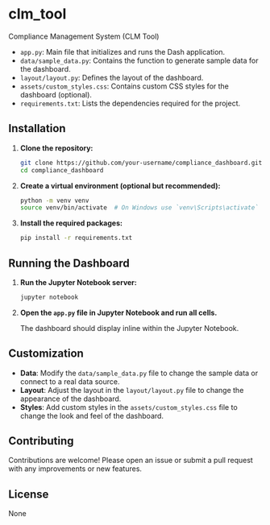 # clm_tool
Compliance Management System (CLM Tool)


- `app.py`: Main file that initializes and runs the Dash application.
- `data/sample_data.py`: Contains the function to generate sample data for the dashboard.
- `layout/layout.py`: Defines the layout of the dashboard.
- `assets/custom_styles.css`: Contains custom CSS styles for the dashboard (optional).
- `requirements.txt`: Lists the dependencies required for the project.

## Installation

1. **Clone the repository:**

    ```sh
    git clone https://github.com/your-username/compliance_dashboard.git
    cd compliance_dashboard
    ```

2. **Create a virtual environment (optional but recommended):**

    ```sh
    python -m venv venv
    source venv/bin/activate  # On Windows use `venv\Scripts\activate`
    ```

3. **Install the required packages:**

    ```sh
    pip install -r requirements.txt
    ```

## Running the Dashboard

1. **Run the Jupyter Notebook server:**

    ```sh
    jupyter notebook
    ```

2. **Open the `app.py` file in Jupyter Notebook and run all cells.**

   The dashboard should display inline within the Jupyter Notebook.

## Customization

- **Data**: Modify the `data/sample_data.py` file to change the sample data or connect to a real data source.
- **Layout**: Adjust the layout in the `layout/layout.py` file to change the appearance of the dashboard.
- **Styles**: Add custom styles in the `assets/custom_styles.css` file to change the look and feel of the dashboard.

## Contributing

Contributions are welcome! Please open an issue or submit a pull request with any improvements or new features.

## License

None
